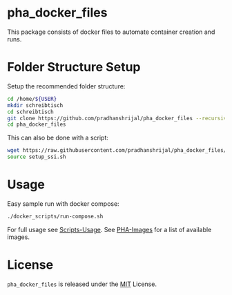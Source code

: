 # pha_docker_files

This package consists of docker files to automate container creation and runs.

# Folder Structure Setup
Setup the recommended folder structure:
```bash
cd /home/${USER}
mkdir schreibtisch
cd schreibtisch
git clone https://github.com/pradhanshrijal/pha_docker_files --recursive
cd pha_docker_files
```

This can also be done with a script:
```bash
wget https://raw.githubusercontent.com/pradhanshrijal/pha_docker_files/master/docker_share/scripts/setup/setup_ssi.sh
source setup_ssi.sh
```

# Usage
Easy sample run with docker compose:
```bash
./docker_scripts/run-compose.sh
```

For full usage see [Scripts-Usage](https://github.com/pradhanshrijal/pha_docker_files/wiki/Scripts-Usage). See [PHA-Images](https://github.com/pradhanshrijal/pha_docker_files/wiki/PHA-Images) for a list of available images.

# License
`pha_docker_files` is released under the [MIT](LICENSE) License.
